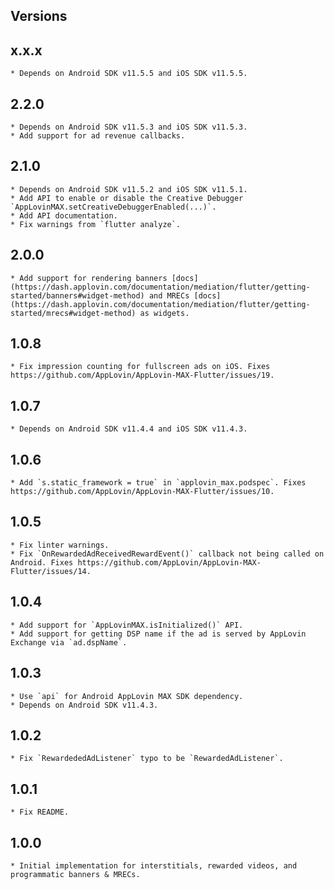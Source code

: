 ## Versions

## x.x.x
    * Depends on Android SDK v11.5.5 and iOS SDK v11.5.5.
## 2.2.0
    * Depends on Android SDK v11.5.3 and iOS SDK v11.5.3.
    * Add support for ad revenue callbacks.
## 2.1.0
    * Depends on Android SDK v11.5.2 and iOS SDK v11.5.1.
    * Add API to enable or disable the Creative Debugger `AppLovinMAX.setCreativeDebuggerEnabled(...)`.
    * Add API documentation.
    * Fix warnings from `flutter analyze`.
## 2.0.0
    * Add support for rendering banners [docs](https://dash.applovin.com/documentation/mediation/flutter/getting-started/banners#widget-method) and MRECs [docs](https://dash.applovin.com/documentation/mediation/flutter/getting-started/mrecs#widget-method) as widgets.
## 1.0.8
    * Fix impression counting for fullscreen ads on iOS. Fixes https://github.com/AppLovin/AppLovin-MAX-Flutter/issues/19.
## 1.0.7
    * Depends on Android SDK v11.4.4 and iOS SDK v11.4.3.
## 1.0.6
    * Add `s.static_framework = true` in `applovin_max.podspec`. Fixes https://github.com/AppLovin/AppLovin-MAX-Flutter/issues/10.
## 1.0.5
    * Fix linter warnings.
    * Fix `OnRewardedAdReceivedRewardEvent()` callback not being called on Android. Fixes https://github.com/AppLovin/AppLovin-MAX-Flutter/issues/14.
## 1.0.4
    * Add support for `AppLovinMAX.isInitialized()` API.
    * Add support for getting DSP name if the ad is served by AppLovin Exchange via `ad.dspName`.
## 1.0.3
    * Use `api` for Android AppLovin MAX SDK dependency.
    * Depends on Android SDK v11.4.3. 
## 1.0.2
    * Fix `RewardededAdListener` typo to be `RewardedAdListener`.
## 1.0.1
    * Fix README.
## 1.0.0
    * Initial implementation for interstitials, rewarded videos, and programmatic banners & MRECs.
